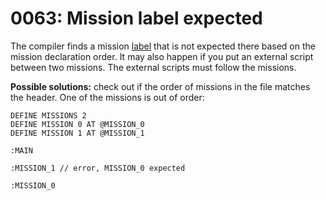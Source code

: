 # 0063: Mission label expected

The compiler finds a mission [label](../../coding/data-types.md#labels) that is not expected there based on the mission declaration order. It may also happen if you put an external script between two missions. The external scripts must follow the missions.

**Possible solutions:** check out if the order of missions in the file matches the header. One of the missions is out of order:

```text
DEFINE MISSIONS 2
DEFINE MISSION 0 AT @MISSION_0
DEFINE MISSION 1 AT @MISSION_1

:MAIN

:MISSION_1 // error, MISSION_0 expected

:MISSION_0
```



